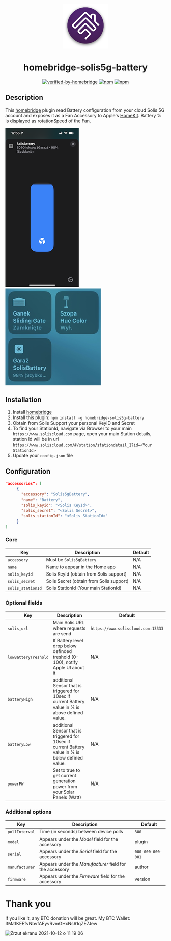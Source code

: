 <p align="center">
  <a href="https://github.com/homebridge/homebridge"><img src="https://raw.githubusercontent.com/homebridge/branding/master/logos/homebridge-color-round-stylized.png" height="140"></a>
</p>

<span align="center">

# homebridge-solis5g-battery
[![verified-by-homebridge](https://badgen.net/badge/homebridge/verified/purple)](https://github.com/homebridge/homebridge/wiki/Verified-Plugins)
[![npm](https://img.shields.io/npm/v/homebridge-solis5g-battery.svg)](https://www.npmjs.com/package/homebridge-solis5g-battery) [![npm](https://img.shields.io/npm/dt/homebridge-solis5g-battery.svg)](https://www.npmjs.com/package/homebridge-solis5g-battery)

</span>

## Description

This [homebridge](https://github.com/homebridge/homebridge) plugin read Battery configuration from your cloud Solis 5G account and exposes it as a Fan Accessory to Apple's [HomeKit](http://www.apple.com/ios/home/). 
Battery % is displayed as rotationSpeed of the Fan.

![image](/img/TileView1.png)
![image](/img/TileView2.jpg)


## Installation

1. Install [homebridge](https://github.com/homebridge/homebridge#installation)
2. Install this plugin: `npm install -g homebridge-solis5g-battery`
3. Obtain from Solis Support your personal KeyID and Secret
4. To find your StationId, navigate via Browser to your main `https://www.soliscloud.com` page, open your main Station details, station Id will be in url `https://www.soliscloud.com/#/station/stationdetail_1?id=<Your StationId>`
4. Update your `config.json` file

## Configuration

```json
"accessories": [
     {
       "accessory": "Solis5gBattery",
       "name": "Battery",  
       "solis_keyid": "<Solis KeyId>",
       "solis_secret": "<Solis Secret>",       
       "solis_stationId": "<Solis StationId>"     
     }
]
```

### Core
| Key | Description | Default |
| --- | --- | --- |
| `accessory` | Must be `Solis5gBattery` | N/A |
| `name` | Name to appear in the Home app | N/A |
| `solis_keyid` | Solis KeyId (obtain from Solis support) | N/A |
| `solis_secret` | Solis Secret (obtain from Solis support) | N/A |
| `solis_stationId` | Solis StationId (Your main StationId) | N/A |

### Optional fields
| Key | Description | Default |
| --- | --- | --- |
| `solis_url` | Main Solis URL where requests are send | `https://www.soliscloud.com:13333` |
| `lowBatteryTreshold` | If Battery level drop below definded treshold (0-100), notify Apple UI about it | N/A |
| `batteryHigh` | additional Sensor that is triggered for 10sec if current Battery value in % is above defined value.  | N/A |
| `batteryLow` | additional Sensor that is triggered for 10sec if current Battery value in % is below defined value.  | N/A |
| `powerPW` | Set to true to get current generation power from your Solar Panels (Watt)  | N/A |





### Additional options
| Key | Description | Default |
| --- | --- | --- |
| `pollInterval` | Time (in seconds) between device polls | `300` |
| `model` | Appears under the _Model_ field for the accessory | plugin |
| `serial` | Appears under the _Serial_ field for the accessory | `000-000-000-001` |
| `manufacturer` | Appears under the _Manufacturer_ field for the accessory | author |
| `firmware` | Appears under the _Firmware_ field for the accessory | version |



# Thank you

If you like it, any BTC donation will be great. My BTC Wallet: 3Ma1KEEfvNbvfAEyvRvmGHxNs61qZE7Jew

<img width="244" alt="Zrzut ekranu 2021-10-12 o 11 19 06" src="https://user-images.githubusercontent.com/3016639/136928595-3eef3c29-e3ee-449b-95be-364fd5fbdab9.png">

